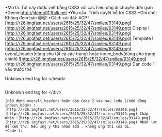 •Mô tả: Tut này được viết bằng CSS3 với các hiệu ứng di chuyển đơn giản
•Demo:http://jdemo01.1talk.net
•Yêu cầu: Trình duyệt hỗ trợ CSS3
•Ghi chú: Không đem bán @@!
•Cách cài đặt: ACP ![http://r26.imgfast.net/users/2615/25/32/47/smiles/93149.png](http://r26.imgfast.net/users/2615/25/32/47/smiles/93149.png) Display ![http://r26.imgfast.net/users/2615/25/32/47/smiles/93149.png](http://r26.imgfast.net/users/2615/25/32/47/smiles/93149.png) Template ![http://r26.imgfast.net/users/2615/25/32/47/smiles/93149.png](http://r26.imgfast.net/users/2615/25/32/47/smiles/93149.png) overal\_header(dùng cho tất cả các trang) hoặc index\_body(dùng cho trang chính) ![http://r26.imgfast.net/users/2615/25/32/47/smiles/93149.png](http://r26.imgfast.net/users/2615/25/32/47/smiles/93149.png) Dán code 1 vào trước thẻ ```


Unknown end tag for &lt;/head&gt;

```(dùng overal\_header) hoặc sau {JAVASCRIPT}(dùng index\_body) ![http://r26.imgfast.net/users/2615/25/32/47/smiles/93149.png](http://r26.imgfast.net/users/2615/25/32/47/smiles/93149.png) Dán Code 2 vào sau đoạn

```

<!-- END saut -->
<!-- END giefmod_index1 -->


Unknown end tag for &lt;/div&gt;


```
(nếu dùng overal\_header) hoặc dán Code 2 vào sau Code 1(nếu dùng index\_body) ![http://r26.imgfast.net/users/2615/25/32/47/smiles/93149.png](http://r26.imgfast.net/users/2615/25/32/47/smiles/93149.png) Chấp nhận ![http://r26.imgfast.net/users/2615/25/32/47/smiles/93149.png](http://r26.imgfast.net/users/2615/25/32/47/smiles/93149.png) Nhấn nút để xem thử. Nếu ứng ý thì nhấn add , không ưng thì xóa đi.
•Code 1:

```

<style type="text/css">
/*Loading CSS by Juskteez*/
.loadingfont
{
position:fixed;
font-family: 'Righteous', cursive;
width:100%;
padding:10px;
left:0px;
top:3000px;
opacity:0.0;
z-index:1;
animation:myfi 4s;
-moz-animation:myfi 4s; /* Firefox */
-webkit-animation:myfi 4s; /* Safari and Chrome */
}

@keyframes myfi
{
0%  {left:0px;top:0;opacity:1;}
25%  {left:0px;top:0;opacity:1;}
50%  {left:0px;top:0;opacity:1;}
90%  {left:0px;top:0;opacity:1;}
100% {left:0px;top:0;}
}

@-moz-keyframes myfi /* Firefox */
{
0%  {left:0px;top:0;opacity:1;}
25%  {left:0px;top:0;opacity:1;}
50%  {left:0px;top:0;opacity:1;}
90%  {left:0px;top:0;opacity:1;}
100% {left:0px;top:0;}
}

@-webkit-keyframes myfi /* Safari and Chrome */
{
0%  {left:0px;top:0;opacity:1;text-shadow:0px 0px 10px #ffffff;}
25%  {left:0px;top:0;opacity:1;text-shadow:0px 0px 20px #ffffff;}
50%  {left:0px;top:0;opacity:1;text-shadow:0px 0px 10px #ffffff;}
75%  {left:0px;top:0;opacity:1;text-shadow:0px 0px 20px #ffffff;}
90%  {left:0px;top:0;opacity:1;}
100% {left:0px;top:0;text-shadow:0px 0px 8px #ffffff;}
}


.loaderup
{
position:fixed;
width:100%;
height:1500px;
background:black;
top:-1520px;
left:0px;
z-index:1;
animation:myfirst 5s;
-moz-animation:myfirst 5s; /* Firefox */
-webkit-animation:myfirst 5s; /* Safari and Chrome */
}

@keyframes myfirst
{
0%  {top:0px;}
25%  {top:0px;}
50%  {top:0px;}
75%  {top:0px;}
100% {top:-1520px;}
}

@-moz-keyframes myfirst /* Firefox */
{
0%  {top:0px;}
25%  {top:0px;}
50%  {top:0px;}
75%  {top:0px;}
100% {top:-1520px;}
}

@-webkit-keyframes myfirst /* Safari and Chrome */
{
0%  {top:0px;}
25%  {top:0px;}
50%  {top:0px;}
75%  {top:0px;}
100% {top:-1520px;}
}
.loaderdown
{
position:fixed;
width:100%;
height:1500px;
background:black;
bottom:-1520px;
left:0px;
z-index:1;
animation:mysecond 5s;
-moz-animation:mysecond 5s; /* Firefox */
-webkit-animation:mysecond 5s; /* Safari and Chrome */
}

@keyframes mysecond
{
0%  {bottom:1500px;}
25%  {bottom:1500px;}
50%  {bottom:1500px;}
75%  {bottom:1500px;}
100% {bottom:-1500px;}
}

@-moz-keyframes mysecond /* Firefox */
{
0%  {bottom:1500px;}
25%  {bottom:1500px;}
50%  {bottom:1500px;}
75%  {bottom:1500px;}
100% {bottom:-1500px;}
}

@-webkit-keyframes mysecond /* Safari and Chrome */
{
0%  {bottom:1500px;}
25%  {bottom:1500px;}
50%  {bottom:1500px;}
75%  {bottom:1500px;}
100% {bottom:-1500px;}
}


Unknown end tag for &lt;/style&gt;


```

•Code 2:

```


<div class="loaderdown">

Unknown end tag for &lt;/div&gt;


<div class="loaderup">

Unknown end tag for &lt;/div&gt;


<table align="center" border="0" cellpadding="0" cellspacing="0" class="loadingfont" style="height: 100%; width: 100%; ">
<tbody>
<tr>
<td style="text-align: center; ">
<strong><span style="font-size:48px;"><span style="color: rgb(255, 255, 255); ">Loading

Unknown end tag for &lt;/span&gt;



Unknown end tag for &lt;/span&gt;



Unknown end tag for &lt;/strong&gt;



Unknown end tag for &lt;/td&gt;




Unknown end tag for &lt;/tr&gt;




Unknown end tag for &lt;/tbody&gt;




Unknown end tag for &lt;/table&gt;




```
by Juskteez